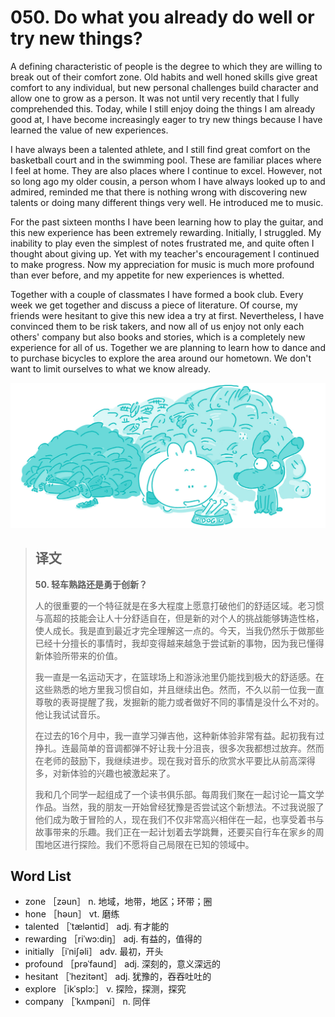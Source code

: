 # 050. Do what you already do well or try new things?

A defining characteristic of people is the degree to which they are willing to break out of their comfort zone. Old habits and well honed skills give great comfort to any individual, but new personal challenges build character and allow one to grow as a person. It was not until very recently that I fully comprehended this. Today, while I still enjoy doing the things I am already good at, I have become increasingly eager to try new things because I have learned the value of new experiences.

I have always been a talented athlete, and I still find great comfort on the basketball court and in the swimming pool. These are familiar places where I feel at home. They are also places where I continue to excel. However, not so long ago my older cousin, a person whom I have always looked up to and admired, reminded me that there is nothing wrong with discovering new talents or doing many different things very well. He introduced me to music.

For the past sixteen months I have been learning how to play the guitar, and this new experience has been extremely rewarding. Initially, I struggled. My inability to play even the simplest of notes frustrated me, and quite often I thought about giving up. Yet with my teacher's encouragement I continued to make progress. Now my appreciation for music is much more profound than ever before, and my appetite for new experiences is whetted.

Together with a couple of classmates I have formed a book club. Every week we get together and discuss a piece of literature. Of course, my friends were hesitant to give this new idea a try at first. Nevertheless, I have convinced them to be risk takers, and now all of us enjoy not only each others' company but also books and stories, which is a completely new experience for all of us. Together we are planning to learn how to dance and to purchase bicycles to explore the area around our hometown. We don't want to limit ourselves to what we know already.

![](.gitbook/assets/toefl-ibt-high-score-essays-050.jpg)

> ## 译文
>
> **50. 轻车熟路还是勇于创新？**
>
> 人的很重要的一个特征就是在多大程度上愿意打破他们的舒适区域。老习惯与高超的技能会让人十分舒适自在，但是新的对个人的挑战能够铸造性格，使人成长。我是直到最近才完全理解这一点的。今天，当我仍然乐于做那些已经十分擅长的事情时，我却变得越来越急于尝试新的事物，因为我已懂得新体验所带来的价值。
>
> 我一直是一名运动天才，在篮球场上和游泳池里仍能找到极大的舒适感。在这些熟悉的地方里我习惯自如，并且继续出色。然而，不久以前一位我一直尊敬的表哥提醒了我，发掘新的能力或者做好不同的事情是没什么不对的。他让我试试音乐。
>
> 在过去的16个月中，我一直学习弹吉他，这种新体验非常有益。起初我有过挣扎。连最简单的音调都弹不好让我十分沮丧，很多次我都想过放弃。然而在老师的鼓励下，我继续进步。现在我对音乐的欣赏水平要比从前高深得多，对新体验的兴趣也被激起来了。
>
> 我和几个同学一起组成了一个读书俱乐部。每周我们聚在一起讨论一篇文学作品。当然，我的朋友一开始曾经犹豫是否尝试这个新想法。不过我说服了他们成为敢于冒险的人，现在我们不仅非常高兴相伴在一起，也享受着书与故事带来的乐趣。我们正在一起计划着去学跳舞，还要买自行车在家乡的周围地区进行探险。我们不愿将自己局限在已知的领域中。

## Word List

* zone ［zəun］ n. 地域，地带，地区；环带；圈
* hone ［həun］ vt. 磨练
* talented ［ˈtæləntid］ adj. 有才能的
* rewarding ［riˈwɔ:diŋ］ adj. 有益的，值得的
* initially ［iˈniʃəli］ adv. 最初，开头
* profound ［prəˈfaund］ adj. 深刻的，意义深远的
* hesitant ［ˈhezitənt］ adj. 犹豫的，吞吞吐吐的
* explore ［ikˈsplɔ:］ v. 探险，探测，探究
* company ［ˈkʌmpəni］ n. 同伴

